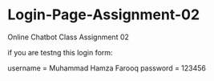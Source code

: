 # Login-Page-Assignment-02
Online Chatbot Class Assignment 02

if you are testng this login form:

username = Muhammad Hamza Farooq
password = 123456
